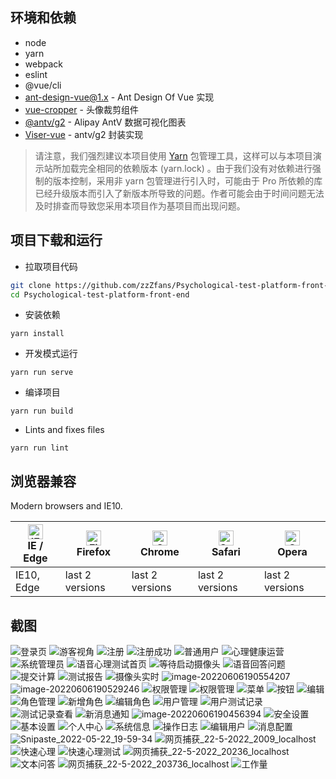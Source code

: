 环境和依赖
----

- node
- yarn
- webpack
- eslint
- @vue/cli
- [ant-design-vue@1.x](https://github.com/vueComponent/ant-design-vue) - Ant Design Of Vue 实现
- [vue-cropper](https://github.com/xyxiao001/vue-cropper) - 头像裁剪组件
- [@antv/g2](https://antv.alipay.com/zh-cn/index.html) - Alipay AntV 数据可视化图表
- [Viser-vue](https://viserjs.github.io/docs.html#/viser/guide/installation)  - antv/g2 封装实现

> 请注意，我们强烈建议本项目使用 [Yarn](https://yarnpkg.com/) 包管理工具，这样可以与本项目演示站所加载完全相同的依赖版本 (yarn.lock) 。由于我们没有对依赖进行强制的版本控制，采用非 yarn 包管理进行引入时，可能由于 Pro 所依赖的库已经升级版本而引入了新版本所导致的问题。作者可能会由于时间问题无法及时排查而导致您采用本项目作为基项目而出现问题。



项目下载和运行
----

- 拉取项目代码

```bash
git clone https://github.com/zzZfans/Psychological-test-platform-front-end.git
cd Psychological-test-platform-front-end
```

- 安装依赖

```
yarn install
```

- 开发模式运行

```
yarn run serve
```

- 编译项目

```
yarn run build
```

- Lints and fixes files

```
yarn run lint
```


## 浏览器兼容

Modern browsers and IE10.

| [<img src="https://raw.githubusercontent.com/alrra/browser-logos/master/src/edge/edge_48x48.png" alt="IE / Edge" width="24px" height="24px" />](http://godban.github.io/browsers-support-badges/)</br>IE / Edge | [<img src="https://raw.githubusercontent.com/alrra/browser-logos/master/src/firefox/firefox_48x48.png" alt="Firefox" width="24px" height="24px" />](http://godban.github.io/browsers-support-badges/)</br>Firefox | [<img src="https://raw.githubusercontent.com/alrra/browser-logos/master/src/chrome/chrome_48x48.png" alt="Chrome" width="24px" height="24px" />](http://godban.github.io/browsers-support-badges/)</br>Chrome | [<img src="https://raw.githubusercontent.com/alrra/browser-logos/master/src/safari/safari_48x48.png" alt="Safari" width="24px" height="24px" />](http://godban.github.io/browsers-support-badges/)</br>Safari | [<img src="https://raw.githubusercontent.com/alrra/browser-logos/master/src/opera/opera_48x48.png" alt="Opera" width="24px" height="24px" />](http://godban.github.io/browsers-support-badges/)</br>Opera |
| ------------------------------------------------------------ | ------------------------------------------------------------ | ------------------------------------------------------------ | ------------------------------------------------------------ | ------------------------------------------------------------ |
| IE10, Edge                                                   | last 2 versions                                              | last 2 versions                                              | last 2 versions                                              | last 2 versions                                              |

截图
----

![登录页](https://user-images.githubusercontent.com/48551495/172148294-aaebc529-41a7-4d16-80bc-8a7f5a31fa6c.jpg)
![游客视角](https://user-images.githubusercontent.com/48551495/172148379-f7e639d7-7dd8-484e-828c-5351ed19bc53.jpeg)
![注册](https://user-images.githubusercontent.com/48551495/172148356-99cde7d2-1448-4724-8022-a24571b68435.jpg)
![注册成功](https://user-images.githubusercontent.com/48551495/172148363-9a8a711e-d293-47fb-94f3-731a95a8f7ba.jpg)
![普通用户](https://user-images.githubusercontent.com/48551495/172148401-eecec614-9d94-42b1-8108-e2024d9ddb5f.jpeg)
![心理健康运营](https://user-images.githubusercontent.com/48551495/172148418-dbea5d62-4350-4318-8802-dc8514713f10.jpeg)
![系统管理员](https://user-images.githubusercontent.com/48551495/172148429-b53a18ae-e05c-4256-a7a9-db36f61b6349.jpeg)
![语音心理测试首页](https://user-images.githubusercontent.com/48551495/172148445-6b5064c8-e83b-456c-aea3-782d4d11d0ee.jpg)
![等待启动摄像头](https://user-images.githubusercontent.com/48551495/172148460-811e7464-68e9-4238-829b-5122e2aaa0e6.jpg)
![语音回答问题](https://user-images.githubusercontent.com/48551495/172148480-3346a261-539f-4bba-8f73-29704cf6a85d.jpg)
![提交计算](https://user-images.githubusercontent.com/48551495/172148487-434aa1c9-2e41-4c54-9e53-55beadfea94d.jpg)
![测试报告](https://user-images.githubusercontent.com/48551495/172148493-c193f985-205c-4013-81d8-8530206c6032.jpg)
![摄像头实时](https://user-images.githubusercontent.com/48551495/172148502-12d7da5f-773e-47cd-8c85-142c696544d8.jpg)
![image-20220606190554207](https://zfans-img-bed.oss-cn-chengdu.aliyuncs.com/images/win-2022-06-06-19-05-56.png)
![image-20220606190529246](https://zfans-img-bed.oss-cn-chengdu.aliyuncs.com/images/win-2022-06-06-19-05-31.png)
![权限管理](https://user-images.githubusercontent.com/48551495/172148537-5352671a-fe57-4f4c-b3fc-90ff208024c5.jpg)
![权限管理](https://user-images.githubusercontent.com/48551495/172148553-0280e974-6d36-4be1-a11d-bbab50fddc6d.jpeg)
![菜单](https://user-images.githubusercontent.com/48551495/172148566-2dca3e86-e5f8-4074-adbc-d28acbb386c0.jpg)
![按钮](https://user-images.githubusercontent.com/48551495/172148577-5e0468f4-4d38-4e87-87f0-bfa8500b259c.jpg)
![编辑](https://user-images.githubusercontent.com/48551495/172148588-73a58cf5-a2ca-481a-95fe-e1229671fc4f.jpg)
![角色管理](https://user-images.githubusercontent.com/48551495/172148599-b62a040f-2501-4a77-8f5c-3b642af0b57b.jpg)
![新增角色](https://user-images.githubusercontent.com/48551495/172148606-3d51027c-ec60-4e8c-9b32-3e2c8e8157f0.jpg)
![编辑角色](https://user-images.githubusercontent.com/48551495/172148610-06102656-4534-46e6-ae41-abf66b769448.jpg)
![用户管理](https://user-images.githubusercontent.com/48551495/172148617-fdba0ab4-9c46-4a21-9e41-71f854748c48.jpeg)
![用户测试记录](https://user-images.githubusercontent.com/48551495/172148625-724e784b-446d-4a69-ba6d-bcce0d402911.jpg)
![测试记录查看](https://user-images.githubusercontent.com/48551495/172148627-7584e352-e421-4ab5-b0c5-dc9fb94fce18.jpeg)
![新消息通知](https://user-images.githubusercontent.com/48551495/172148635-31027eb2-b0ff-46c5-9281-9c096e85e641.jpg)
![image-20220606190456394](https://zfans-img-bed.oss-cn-chengdu.aliyuncs.com/images/win-2022-06-06-19-04-59.png)
![安全设置](https://user-images.githubusercontent.com/48551495/172148652-97929c05-c74b-4add-accf-42f1439e14ec.jpg)
![基本设置](https://user-images.githubusercontent.com/48551495/172148659-acbf93bb-06be-4bdb-810d-0bf1615bc29c.jpg)
![个人中心](https://user-images.githubusercontent.com/48551495/172148668-f8610e70-b787-4c71-a925-4d143f8ede40.jpg)
![系统信息](https://user-images.githubusercontent.com/48551495/172148680-8b065258-d1f6-404e-8b6f-87a6b303fc3c.jpeg)
![操作日志](https://user-images.githubusercontent.com/48551495/172148689-4f093da9-3c81-459e-89a1-d1e7821371a7.jpg)
![编辑用户](https://user-images.githubusercontent.com/48551495/172148700-43b24f9b-6912-4d21-828a-ddddaab8ad81.jpg)
![消息配置](https://user-images.githubusercontent.com/48551495/172148708-c116591c-dbf3-4e76-969c-ca9c805bcb17.jpg)
![Snipaste_2022-05-22_19-59-34](https://user-images.githubusercontent.com/48551495/172148725-baf65e79-3564-4ad7-b5f6-d426ee78d133.jpg)
![网页捕获_22-5-2022_2009_localhost](https://user-images.githubusercontent.com/48551495/172148733-22c4e3be-cf0f-4db3-ae16-0c16cc1b358a.jpeg)
![快速心理](https://user-images.githubusercontent.com/48551495/172148743-40b340aa-613d-4551-8389-b0d564a0c1eb.jpg)
![快速心理测试](https://user-images.githubusercontent.com/48551495/172148754-7e557e74-ca24-4ebe-8d6e-94733c1ea217.jpg)
![网页捕获_22-5-2022_20236_localhost](https://user-images.githubusercontent.com/48551495/172148761-51d6e8dd-5019-47e5-8fc9-845925bc8e62.jpeg)
![文本问答](https://user-images.githubusercontent.com/48551495/172148769-370fb818-95a7-4a50-849b-efdbe9b5bb2a.jpg)
![网页捕获_22-5-2022_203736_localhost](https://user-images.githubusercontent.com/48551495/172148776-a9fdeaab-084d-4763-b97f-b0284773b21b.jpeg)
![工作量](https://user-images.githubusercontent.com/48551495/172148792-ef9c2055-4b9c-4a4a-8666-9550480fd5a2.jpg)


